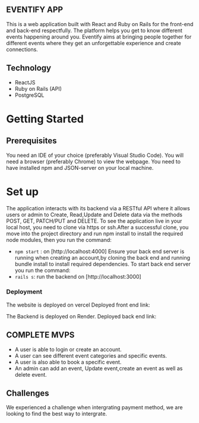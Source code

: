 ## EVENTIFY APP

This is a web application built with React and Ruby on Rails for the front-end and back-end respectfully.
The platform helps you get to know different events happening around you. Eventify aims at bringing people together for different events where they get an unforgettable experience and create connections.


## Technology

- ReactJS
- Ruby on Rails (API)
- PostgreSQL

# Getting Started 

## Prerequisites

You need an IDE of your choice (preferably Visual Studio Code). You will need a browser (preferably Chrome) to view the webpage. You need to have installed npm and JSON-server on your local machine.

# Set up

The application interacts with its backend via a RESTful API where it allows users or admin to Create, Read,Update and Delete data via the methods POST, GET, PATCH/PUT and DELETE.
To see the application live in your local host, you need to clone via https or ssh.After a successful clone, you move into the project directory and run npm install to install the required node modules, then you run the command:
- `npm start` : on [http://localhost:4000]
Ensure your back end server is running when creating an account,by cloning the back end and running bundle install to install required dependencies. 
To start back end server you run the command:
- `rails s`: run the backend on [http://localhost:3000]

### Deployment
The website is deployed on vercel
Deployed front end link:

The Backend is deployed on Render.
Deployed back end link:


## COMPLETE MVPS
- A user is able to login or create an account.
- A user can see different event categories and specific events.
- A user is also able to book a specific event.
- An admin can add an event, Update event,create an event as well as delete event.

## Challenges
We experienced a challenge when intergrating payment method, we are looking to find the best way to intergrate.

